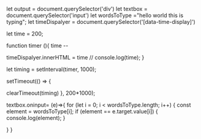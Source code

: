 let output = document.querySelector('div')
let textbox = document.querySelector('input')
let wordsToType ="hello world this is typing";
let timeDispalyer = document.querySelector('[data-time-display]')

let time = 200;

function timer (){
  time --

  timeDispalyer.innerHTML = time
  // console.log(time);
}

let timing = setInterval(timer, 1000);

setTimeout(() => {

  clearTimeout(timing)
}, 200*1000);

textbox.oninput= (e)=>{
  for (let i = 0; i < wordsToType.length; i++) {
    const element = wordsToType[i];
    if (element == e.target.value[i]) {
      console.log(element);
    }
    
  }
}
